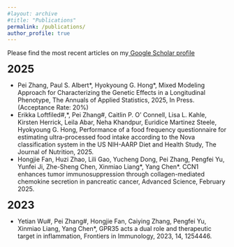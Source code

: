 ```yaml
---
#layout: archive
#title: "Publications"
permalink: /publications/
author_profile: true
---
```


Please find the most recent articles on my<a href="https://scholar.google.com/citations?user=kPMGDoEAAAAJ&hl=en"> Google Scholar profile</a>

<font size="5"><b>2025</b></font>
-	Pei Zhang, Paul S. Albert*, Hyokyoung G. Hong*, Mixed Modeling Approach for Characterizing the Genetic Effects in a Longitudinal Phenotype, The Annuals of Applied Statistics, 2025, In Press. (Acceptance Rate: 20%)
-	Erikka Loftfiled#,*, Pei Zhang#, Caitlin P. O’ Connell, Lisa L. Kahle, Kirsten Herrick, Leila Abar, Neha Khandpur, Euridice Martinez Steele, Hyokyoung G. Hong, Performance of a food frequency questionnaire for estimating ultra-processed food intake according to the Nova classification system in the US NIH-AARP Diet and Health Study, The Journal of Nutrition, 2025.
- Hongjie Fan, Huzi Zhao, Lili Gao, Yucheng Dong, Pei Zhang, Pengfei Yu, Yunfei Ji, Zhe-Sheng Chen, Xinmiao Liang*, Yang Chen*. CCN1 enhances tumor immunosuppression through collagen-mediated chemokine secretion in pancreatic cancer, Advanced Science, February 2025.

<font size="5"><b>2023</b></font>   
- Yetian Wu#, Pei Zhang#, Hongjie Fan, Caiying Zhang, Pengfei Yu, Xinmiao Liang, Yang Chen*, GPR35 acts a dual role and therapeutic target in inflammation, Frontiers in Immunology, 2023, 14, 1254446.
